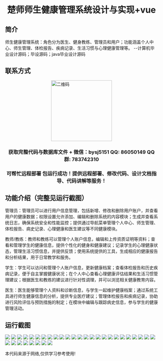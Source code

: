 <p><h1 align="center">楚师师生健康管理系统设计与实现+vue</h1></p>

## 简介
师生健康管理系统：角色分为医生、健身教练、管理员和用户；功能涵盖个人中心、师生管理、体检报告、疾病记录、生活习惯与心理健康管理等。    --计算机毕业设计源码；毕设源码；java毕业设计源码


## 联系方式
<img src="https://bs-1329754181.cos.ap-shanghai.myqcloud.com/wx.jpg" alt="二维码" style="display: block; margin: 0 auto;" width="200px">
<p><h3 align="center">获取完整代码与数据库文件 + 微信：bysj5151 QQ: 86050149 QQ群: 783742310</h3></p>
<p><h3 align="center">可帮忙远程部署 包运行成功！提供远程部署、修改代码、设计文档指导、代码讲解等服务！</h3></p>

## 功能介绍（完整见运行截图）
管理员：管理员可以进行用户信息管理，包括新增、修改和删除用户账户，并查看用户的健康数据；权限设置允许添加、编辑和删除系统的内容模块；生成并查看系统日志，确保系统安全和性能监控；提供通过导航菜单管理个人中心、师生管理、体检报告、病史记录、心理健康和医生建议等不同健康模块。

教师/教练：教师和教练可以管理个人账户信息，编辑和上传资质证明等资料；查看和管理学生的健康信息，提供个性化的健身和健康建议；记录学生的心理健康状态，管理生活习惯信息，并提供反馈；使用系统提供的工具，生成相应的健康报告和分析结果，用于日常教学和服务。

学生：学生可以访问和管理个人账户信息，更新健康档案；查看体检报告和历史疾病记录，便于自主掌握健康状况；在个人中心查看心理健康评估结果和生活习惯管理建议；根据医生和教练的建议进行针对性调理，并可以浏览相关健康教育内容。

医生：医生能够管理个人资料和诊断信息，与学生一起维护健康档案；通过系统工具进行师生健康信息的分析，提供专业医疗建议；管理体检报告和疾病记录，协助进行风险评估与预防措施的制定；在模块中编辑与跟踪病史信息，参与学生的健康管理活动。


## 运行截图
![](https://bs-1329754181.cos.ap-shanghai.myqcloud.com/ssm/ChuShiStudentHealthManagementSystem/img/001.jpg)
![](https://bs-1329754181.cos.ap-shanghai.myqcloud.com/ssm/ChuShiStudentHealthManagementSystem/img/002.jpg)
![](https://bs-1329754181.cos.ap-shanghai.myqcloud.com/ssm/ChuShiStudentHealthManagementSystem/img/003.jpg)
![](https://bs-1329754181.cos.ap-shanghai.myqcloud.com/ssm/ChuShiStudentHealthManagementSystem/img/004.jpg)
![](https://bs-1329754181.cos.ap-shanghai.myqcloud.com/ssm/ChuShiStudentHealthManagementSystem/img/005.jpg)
![](https://bs-1329754181.cos.ap-shanghai.myqcloud.com/ssm/ChuShiStudentHealthManagementSystem/img/006.jpg)
![](https://bs-1329754181.cos.ap-shanghai.myqcloud.com/ssm/ChuShiStudentHealthManagementSystem/img/007.jpg)
![](https://bs-1329754181.cos.ap-shanghai.myqcloud.com/ssm/ChuShiStudentHealthManagementSystem/img/008.jpg)
![](https://bs-1329754181.cos.ap-shanghai.myqcloud.com/ssm/ChuShiStudentHealthManagementSystem/img/009.jpg)
![](https://bs-1329754181.cos.ap-shanghai.myqcloud.com/ssm/ChuShiStudentHealthManagementSystem/img/010.jpg)
![](https://bs-1329754181.cos.ap-shanghai.myqcloud.com/ssm/ChuShiStudentHealthManagementSystem/img/011.jpg)
![](https://bs-1329754181.cos.ap-shanghai.myqcloud.com/ssm/ChuShiStudentHealthManagementSystem/img/012.jpg)
![](https://bs-1329754181.cos.ap-shanghai.myqcloud.com/ssm/ChuShiStudentHealthManagementSystem/img/013.jpg)
![](https://bs-1329754181.cos.ap-shanghai.myqcloud.com/ssm/ChuShiStudentHealthManagementSystem/img/014.jpg)
![](https://bs-1329754181.cos.ap-shanghai.myqcloud.com/ssm/ChuShiStudentHealthManagementSystem/img/015.jpg)
![](https://bs-1329754181.cos.ap-shanghai.myqcloud.com/ssm/ChuShiStudentHealthManagementSystem/img/016.jpg)
![](https://bs-1329754181.cos.ap-shanghai.myqcloud.com/ssm/ChuShiStudentHealthManagementSystem/img/017.jpg)
![](https://bs-1329754181.cos.ap-shanghai.myqcloud.com/ssm/ChuShiStudentHealthManagementSystem/img/018.jpg)
![](https://bs-1329754181.cos.ap-shanghai.myqcloud.com/ssm/ChuShiStudentHealthManagementSystem/img/019.jpg)
![](https://bs-1329754181.cos.ap-shanghai.myqcloud.com/ssm/ChuShiStudentHealthManagementSystem/img/020.jpg)
![](https://bs-1329754181.cos.ap-shanghai.myqcloud.com/ssm/ChuShiStudentHealthManagementSystem/img/021.jpg)
![](https://bs-1329754181.cos.ap-shanghai.myqcloud.com/ssm/ChuShiStudentHealthManagementSystem/img/022.jpg)
![](https://bs-1329754181.cos.ap-shanghai.myqcloud.com/ssm/ChuShiStudentHealthManagementSystem/img/023.jpg)
![](https://bs-1329754181.cos.ap-shanghai.myqcloud.com/ssm/ChuShiStudentHealthManagementSystem/img/024.jpg)
![](https://bs-1329754181.cos.ap-shanghai.myqcloud.com/ssm/ChuShiStudentHealthManagementSystem/img/025.jpg)
![](https://bs-1329754181.cos.ap-shanghai.myqcloud.com/ssm/ChuShiStudentHealthManagementSystem/img/026.jpg)
![](https://bs-1329754181.cos.ap-shanghai.myqcloud.com/ssm/ChuShiStudentHealthManagementSystem/img/027.jpg)
![](https://bs-1329754181.cos.ap-shanghai.myqcloud.com/ssm/ChuShiStudentHealthManagementSystem/img/028.jpg)
![](https://bs-1329754181.cos.ap-shanghai.myqcloud.com/ssm/ChuShiStudentHealthManagementSystem/img/029.jpg)
![](https://bs-1329754181.cos.ap-shanghai.myqcloud.com/ssm/ChuShiStudentHealthManagementSystem/img/030.jpg)
![](https://bs-1329754181.cos.ap-shanghai.myqcloud.com/ssm/ChuShiStudentHealthManagementSystem/img/031.jpg)
![](https://bs-1329754181.cos.ap-shanghai.myqcloud.com/ssm/ChuShiStudentHealthManagementSystem/img/032.jpg)
![](https://bs-1329754181.cos.ap-shanghai.myqcloud.com/ssm/ChuShiStudentHealthManagementSystem/img/033.jpg)

<p>本代码来源于网络,仅供学习参考使用!</p>

